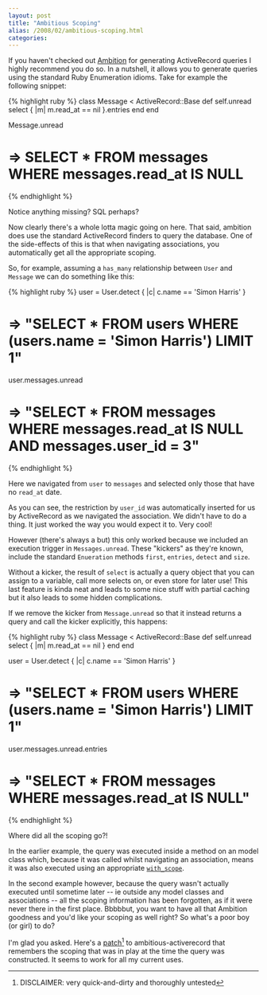 ```yaml
---
layout: post
title: "Ambitious Scoping"
alias: /2008/02/ambitious-scoping.html
categories:
---
```

If you haven't checked out [Ambition](http://ambition.rubyforge.org/) for generating ActiveRecord queries I highly recommend you do so. In a nutshell, it allows you to generate queries using the standard Ruby Enumeration idioms. Take for example the following snippet:

{% highlight ruby %}
class Message < ActiveRecord::Base
  def self.unread
    select { |m| m.read_at == nil }.entries
  end
end

Message.unread
# => SELECT * FROM messages WHERE messages.read_at IS NULL
{% endhighlight %}

Notice anything missing? SQL perhaps?

Now clearly there's a whole lotta magic going on here. That said, ambition does use the standard ActiveRecord finders to query the database. One of the side-effects of this is that when navigating associations, you automatically get all the appropriate scoping.

So, for example, assuming a `has_many` relationship between `User` and `Message` we can do something like this:

{% highlight ruby %}
user = User.detect { |c| c.name == 'Simon Harris' }
# => "SELECT * FROM users WHERE (users.name = 'Simon Harris') LIMIT 1"

user.messages.unread
# => "SELECT * FROM messages WHERE messages.read_at IS NULL AND messages.user_id = 3"
{% endhighlight %}

Here we navigated from `user` to `messages` and selected only those that have no `read_at` date.

As you can see, the restriction by `user_id` was automatically inserted for us by ActiveRecord as we navigated the association. We didn't have to do a thing. It just worked the way you would expect it to. Very cool!

However (there's always a but) this only worked because we included an execution trigger in `Messages.unread`. These "kickers" as they're known, include the standard `Enueration` methods `first`, `entries`, `detect` and `size`.

Without a kicker, the result of `select` is actually a query object that you can assign to a variable, call more selects on, or even store for later use! This last feature is kinda neat and leads to some nice stuff with partial caching but it also leads to some hidden complications.

If we remove the kicker from `Message.unread` so that it instead returns a query and call the kicker explicitly, this happens:

{% highlight ruby %}
class Message < ActiveRecord::Base
  def self.unread
    select { |m| m.read_at == nil }
  end
end

user = User.detect { |c| c.name == 'Simon Harris' }
# => "SELECT * FROM users WHERE (users.name = 'Simon Harris') LIMIT 1"

user.messages.unread.entries
# => "SELECT * FROM messages WHERE messages.read_at IS NULL"
{% endhighlight %}

Where did all the scoping go?!

In the earlier example, the query was executed inside a method on an model class which, because it was called whilst navigating an association, means it was also executed using an appropriate [`with_scope`](http://api.rubyonrails.com/classes/ActiveRecord/Base.html#M001416).

In the second example however, because the query wasn't actually executed until sometime later -- ie outside any model classes and associations -- all the scoping information has been forgotten, as if it were never there in the first place. Bbbbbut, you want to have all that Ambition goodness and you'd like your scoping as well right? So what's a poor boy (or girl) to do?

I'm glad you asked. Here's a [patch](http://err.lighthouseapp.com/projects/466/tickets/188-remember-association-scoping)[^1] to ambitious-activerecord that remembers the scoping that was in play at the time the query was constructed. It seems to work for all my current uses.

[^1]: DISCLAIMER: very quick-and-dirty and thoroughly untested
